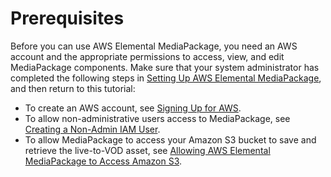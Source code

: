 # Prerequisites<a name="gs-prereq-ltov"></a>

Before you can use AWS Elemental MediaPackage, you need an AWS account and the appropriate permissions to access, view, and edit MediaPackage components\. Make sure that your system administrator has completed the following steps in [Setting Up AWS Elemental MediaPackage](setting-up.md), and then return to this tutorial:
+ To create an AWS account, see [Signing Up for AWS](setting-up-aws-sign-up.md)\.
+ To allow non\-administrative users access to MediaPackage, see [Creating a Non\-Admin IAM User](setting-up-create-non-admin-iam.md)\.
+ To allow MediaPackage to access your Amazon S3 bucket to save and retrieve the live\-to\-VOD asset, see [Allowing AWS Elemental MediaPackage to Access Amazon S3](setting-up-create-trust-rel.md)\.